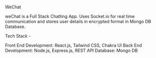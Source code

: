 WeChat

weChat is a Full Stack Chatting App. Uses Socket.io for real time communication and stores user details in encrypted format in Mongo DB Database.

Tech Stack -

Front End Development: React.js, Tailwind CSS, Chakra UI
Back End Development: Node.js, Express.js, REST API
Database: Mongo DB
